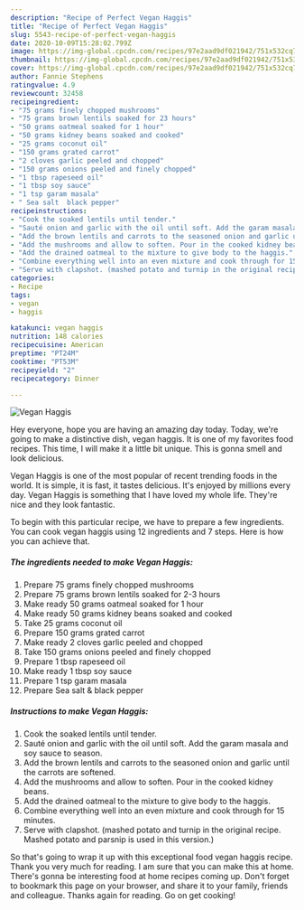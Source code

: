```yaml
---
description: "Recipe of Perfect Vegan Haggis"
title: "Recipe of Perfect Vegan Haggis"
slug: 5543-recipe-of-perfect-vegan-haggis
date: 2020-10-09T15:28:02.799Z
image: https://img-global.cpcdn.com/recipes/97e2aad9df021942/751x532cq70/vegan-haggis-recipe-main-photo.jpg
thumbnail: https://img-global.cpcdn.com/recipes/97e2aad9df021942/751x532cq70/vegan-haggis-recipe-main-photo.jpg
cover: https://img-global.cpcdn.com/recipes/97e2aad9df021942/751x532cq70/vegan-haggis-recipe-main-photo.jpg
author: Fannie Stephens
ratingvalue: 4.9
reviewcount: 32458
recipeingredient:
- "75 grams finely chopped mushrooms"
- "75 grams brown lentils soaked for 23 hours"
- "50 grams oatmeal soaked for 1 hour"
- "50 grams kidney beans soaked and cooked"
- "25 grams coconut oil"
- "150 grams grated carrot"
- "2 cloves garlic peeled and chopped"
- "150 grams onions peeled and finely chopped"
- "1 tbsp rapeseed oil"
- "1 tbsp soy sauce"
- "1 tsp garam masala"
- " Sea salt  black pepper"
recipeinstructions:
- "Cook the soaked lentils until tender."
- "Sauté onion and garlic with the oil until soft. Add the garam masala and soy sauce to season."
- "Add the brown lentils and carrots to the seasoned onion and garlic until the carrots are softened."
- "Add the mushrooms and allow to soften. Pour in the cooked kidney beans."
- "Add the drained oatmeal to the mixture to give body to the haggis."
- "Combine everything well into an even mixture and cook through for 15 minutes."
- "Serve with clapshot. (mashed potato and turnip in the original recipe. Mashed potato and parsnip is used in this version.)"
categories:
- Recipe
tags:
- vegan
- haggis

katakunci: vegan haggis 
nutrition: 148 calories
recipecuisine: American
preptime: "PT24M"
cooktime: "PT53M"
recipeyield: "2"
recipecategory: Dinner

---
```



![Vegan Haggis](https://img-global.cpcdn.com/recipes/97e2aad9df021942/751x532cq70/vegan-haggis-recipe-main-photo.jpg)

Hey everyone, hope you are having an amazing day today. Today, we're going to make a distinctive dish, vegan haggis. It is one of my favorites food recipes. This time, I will make it a little bit unique. This is gonna smell and look delicious.

Vegan Haggis is one of the most popular of recent trending foods in the world. It is simple, it is fast, it tastes delicious. It's enjoyed by millions every day. Vegan Haggis is something that I have loved my whole life. They're nice and they look fantastic.




To begin with this particular recipe, we have to prepare a few ingredients. You can cook vegan haggis using 12 ingredients and 7 steps. Here is how you can achieve that.

<!--inarticleads1-->

##### The ingredients needed to make Vegan Haggis:

1. Prepare 75 grams finely chopped mushrooms
1. Prepare 75 grams brown lentils soaked for 2-3 hours
1. Make ready 50 grams oatmeal soaked for 1 hour
1. Make ready 50 grams kidney beans soaked and cooked
1. Take 25 grams coconut oil
1. Prepare 150 grams grated carrot
1. Make ready 2 cloves garlic peeled and chopped
1. Take 150 grams onions peeled and finely chopped
1. Prepare 1 tbsp rapeseed oil
1. Make ready 1 tbsp soy sauce
1. Prepare 1 tsp garam masala
1. Prepare  Sea salt &amp; black pepper




<!--inarticleads2-->

##### Instructions to make Vegan Haggis:

1. Cook the soaked lentils until tender.
1. Sauté onion and garlic with the oil until soft. Add the garam masala and soy sauce to season.
1. Add the brown lentils and carrots to the seasoned onion and garlic until the carrots are softened.
1. Add the mushrooms and allow to soften. Pour in the cooked kidney beans.
1. Add the drained oatmeal to the mixture to give body to the haggis.
1. Combine everything well into an even mixture and cook through for 15 minutes.
1. Serve with clapshot. (mashed potato and turnip in the original recipe. Mashed potato and parsnip is used in this version.)




So that's going to wrap it up with this exceptional food vegan haggis recipe. Thank you very much for reading. I am sure that you can make this at home. There's gonna be interesting food at home recipes coming up. Don't forget to bookmark this page on your browser, and share it to your family, friends and colleague. Thanks again for reading. Go on get cooking!

